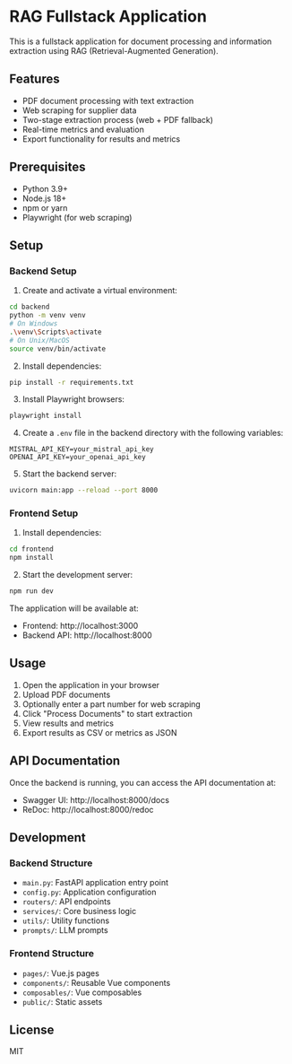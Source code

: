 # RAG Fullstack Application

This is a fullstack application for document processing and information extraction using RAG (Retrieval-Augmented Generation).

## Features

- PDF document processing with text extraction
- Web scraping for supplier data
- Two-stage extraction process (web + PDF fallback)
- Real-time metrics and evaluation
- Export functionality for results and metrics

## Prerequisites

- Python 3.9+
- Node.js 18+
- npm or yarn
- Playwright (for web scraping)

## Setup

### Backend Setup

1. Create and activate a virtual environment:
```bash
cd backend
python -m venv venv
# On Windows
.\venv\Scripts\activate
# On Unix/MacOS
source venv/bin/activate
```

2. Install dependencies:
```bash
pip install -r requirements.txt
```

3. Install Playwright browsers:
```bash
playwright install
```

4. Create a `.env` file in the backend directory with the following variables:
```
MISTRAL_API_KEY=your_mistral_api_key
OPENAI_API_KEY=your_openai_api_key
```

5. Start the backend server:
```bash
uvicorn main:app --reload --port 8000
```

### Frontend Setup

1. Install dependencies:
```bash
cd frontend
npm install
```

2. Start the development server:
```bash
npm run dev
```

The application will be available at:
- Frontend: http://localhost:3000
- Backend API: http://localhost:8000

## Usage

1. Open the application in your browser
2. Upload PDF documents
3. Optionally enter a part number for web scraping
4. Click "Process Documents" to start extraction
5. View results and metrics
6. Export results as CSV or metrics as JSON

## API Documentation

Once the backend is running, you can access the API documentation at:
- Swagger UI: http://localhost:8000/docs
- ReDoc: http://localhost:8000/redoc

## Development

### Backend Structure
- `main.py`: FastAPI application entry point
- `config.py`: Application configuration
- `routers/`: API endpoints
- `services/`: Core business logic
- `utils/`: Utility functions
- `prompts/`: LLM prompts

### Frontend Structure
- `pages/`: Vue.js pages
- `components/`: Reusable Vue components
- `composables/`: Vue composables
- `public/`: Static assets

## License

MIT 